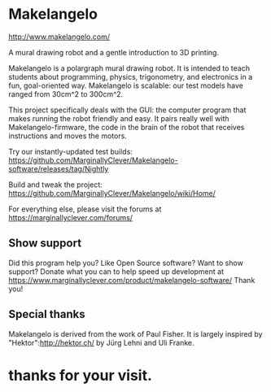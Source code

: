 # Makelangelo 

http://www.makelangelo.com/

A mural drawing robot and a gentle introduction to 3D printing.

Makelangelo is a polargraph mural drawing robot.  It is intended to teach students about programming, physics, trigonometry, and electronics in a fun, goal-oriented way.  Makelangelo is scalable: our test models have ranged from 30cm^2 to 300cm^2.

This project specifically deals with the GUI: the computer program that makes running the robot friendly and easy.  It pairs really well with Makelangelo-firmware, the code in the brain of the robot that receives instructions and moves the motors.

Try our instantly-updated test builds: https://github.com/MarginallyClever/Makelangelo-software/releases/tag/Nightly

Build and tweak the project: https://github.com/MarginallyClever/Makelangelo/wiki/Home/

For everything else, please visit the forums at https://marginallyclever.com/forums/

## Show support ##

Did this program help you?  Like Open Source software?  Want to show support?
Donate what you can to help speed up development at https://www.marginallyclever.com/product/makelangelo-software/
Thank you!

## Special thanks ##

Makelangelo is derived from the work of Paul Fisher.  It is largely inspired by "Hektor":http://hektor.ch/ by Jürg Lehni and Uli Franke.
# thanks for your visit.

